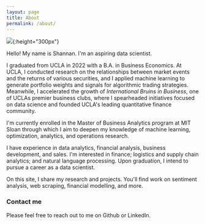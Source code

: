 ```yaml
---
layout: page
title: About
permalink: /about/
---
```


![](/images/professional-profile.jpeg){:height="300px"}

Hello! My name is Shannan. I'm an aspiring data scientist.

I graduated from UCLA in 2022 with a B.A. in Business Economics. At UCLA, I conducted research on the relationships between market events and the returns of various securities, and I applied machine learning to generate portfolio weights and signals for algorithmic trading strategies. Meanwhile, I accelerated the growth of *International Bruins in Business*, one of UCLAs premier business clubs, where I spearheaded initiatives focused on data science and founded UCLA's leading quantitative finance community. 

 I'm currently enrolled in the Master of Business Analytics program at MIT Sloan through which I aim to deepen my knowledge of machine learning, optimization, analytics, and operations research. 
 
 I have experience in data analytics, financial analysis, business development, and sales. I'm interested in finance; logistics and supply chain analytics; and natural language processing. Upon graduation, I intend to pursue a career as a data scientist. 

On this site, I share my research and projects. You'll find work on sentiment analysis, web scraping, financial modelling, and more.

### Contact me

Please feel free to reach out to me on Github or LinkedIn.